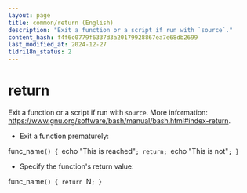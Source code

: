 ```yaml
---
layout: page
title: common/return (English)
description: "Exit a function or a script if run with `source`."
content_hash: f4f6c0779f6337d3a20179928867ea7e68db2699
last_modified_at: 2024-12-27
tldri18n_status: 2
---
```

# return

Exit a function or a script if run with `source`.
More information: <https://www.gnu.org/software/bash/manual/bash.html#index-return>.

- Exit a function prematurely:

<span class="tldr-var badge badge-pill bg-dark-lm bg-white-dm text-white-lm text-dark-dm font-weight-bold">func_name</span>`() { `<span class="tldr-var badge badge-pill bg-dark-lm bg-white-dm text-white-lm text-dark-dm font-weight-bold">echo "This is reached"</span>`; return; `<span class="tldr-var badge badge-pill bg-dark-lm bg-white-dm text-white-lm text-dark-dm font-weight-bold">echo "This is not"</span>`; }`

- Specify the function's return value:

<span class="tldr-var badge badge-pill bg-dark-lm bg-white-dm text-white-lm text-dark-dm font-weight-bold">func_name</span>`() { return `<span class="tldr-var badge badge-pill bg-dark-lm bg-white-dm text-white-lm text-dark-dm font-weight-bold">N</span>`; }`
